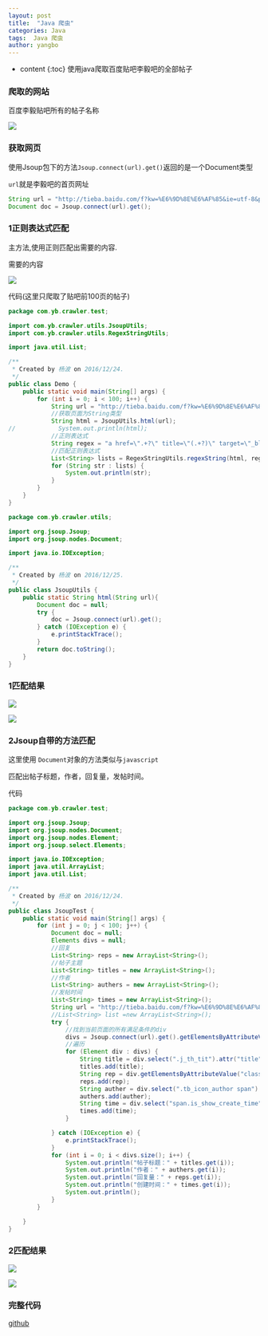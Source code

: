 ```yaml
---
layout: post
title:  "Java 爬虫"
categories: Java
tags:  Java 爬虫
author: yangbo
---
```


* content
{:toc}
使用java爬取百度贴吧李毅吧的全部帖子       




### 爬取的网站

百度李毅贴吧所有的帖子名称       

![](/pic/crawler1.png)

### 获取网页

使用Jsoup包下的方法`Jsoup.connect(url).get()`返回的是一个Document类型

`url`就是李毅吧的首页网址

```java
String url = "http://tieba.baidu.com/f?kw=%E6%9D%8E%E6%AF%85&ie=utf-8&pn=0";
Document doc = Jsoup.connect(url).get();
```

### 1正则表达式匹配

主方法,使用正则匹配出需要的内容.           

需要的内容            

![](/pic/crawler2.png)

代码(这里只爬取了贴吧前100页的帖子)

```java
package com.yb.crawler.test;

import com.yb.crawler.utils.JsoupUtils;
import com.yb.crawler.utils.RegexStringUtils;

import java.util.List;

/**
 * Created by 杨波 on 2016/12/24.
 */
public class Demo {
    public static void main(String[] args) {
        for (int i = 0; i < 100; i++) {
            String url = "http://tieba.baidu.com/f?kw=%E6%9D%8E%E6%AF%85&ie=utf-8&pn="+i*50;
            //获取页面为String类型
            String html = JsoupUtils.html(url);
//            System.out.println(html);
            //正则表达式
            String regex = "a href=\".+?\" title=\"(.+?)\" target=\"_blank\"";
            //匹配正则表达式
            List<String> lists = RegexStringUtils.regexString(html, regex);
            for (String str : lists) {
                System.out.println(str);
            }
        }
    }
}

```

```java
package com.yb.crawler.utils;

import org.jsoup.Jsoup;
import org.jsoup.nodes.Document;

import java.io.IOException;

/**
 * Created by 杨波 on 2016/12/25.
 */
public class JsoupUtils {
    public static String html(String url){
        Document doc = null;
        try {
            doc = Jsoup.connect(url).get();
        } catch (IOException e) {
            e.printStackTrace();
        }
        return doc.toString();
    }
}

```

### 1匹配结果

![](/pic/crawler3.png) 

![](/pic/crawler4.png)

### 2Jsoup自带的方法匹配

这里使用 `Document`对象的方法类似与`javascript`          

匹配出帖子标题，作者，回复量，发帖时间。       

代码

```java
package com.yb.crawler.test;

import org.jsoup.Jsoup;
import org.jsoup.nodes.Document;
import org.jsoup.nodes.Element;
import org.jsoup.select.Elements;

import java.io.IOException;
import java.util.ArrayList;
import java.util.List;

/**
 * Created by 杨波 on 2016/12/24.
 */
public class JsoupTest {
    public static void main(String[] args) {
        for (int j = 0; j < 100; j++) {
            Document doc = null;
            Elements divs = null;
            //回复
            List<String> reps = new ArrayList<String>();
            //帖子主题
            List<String> titles = new ArrayList<String>();
            //作者
            List<String> authers = new ArrayList<String>();
            //发帖时间
            List<String> times = new ArrayList<String>();
            String url = "http://tieba.baidu.com/f?kw=%E6%9D%8E%E6%AF%85&ie=utf-8&pn="+j*50;
            //List<String> list =new ArrayList<String>();
            try {
                //找到当前页面的所有满足条件的div
                divs = Jsoup.connect(url).get().getElementsByAttributeValue("class", "t_con cleafix");
                //遍历
                for (Element div : divs) {
                    String title = div.select(".j_th_tit").attr("title");
                    titles.add(title);
                    String rep = div.getElementsByAttributeValue("class", "threadlist_rep_num center_text").text();
                    reps.add(rep);
                    String auther = div.select(".tb_icon_author span").text();
                    authers.add(auther);
                    String time = div.select("span.is_show_create_time").text();
                    times.add(time);
                }

            } catch (IOException e) {
                e.printStackTrace();
            }
            for (int i = 0; i < divs.size(); i++) {
                System.out.println("帖子标题：" + titles.get(i));
                System.out.println("作者：" + authers.get(i));
                System.out.println("回复量：" + reps.get(i));
                System.out.println("创建时间：" + times.get(i));
                System.out.println();
            }
        }

    }
}

```

### 2匹配结果

![](/pic/crawler5.png)

![](/pic/crawler6.png)

### 完整代码

[github](https://github.com/yangbo1/Crawler)